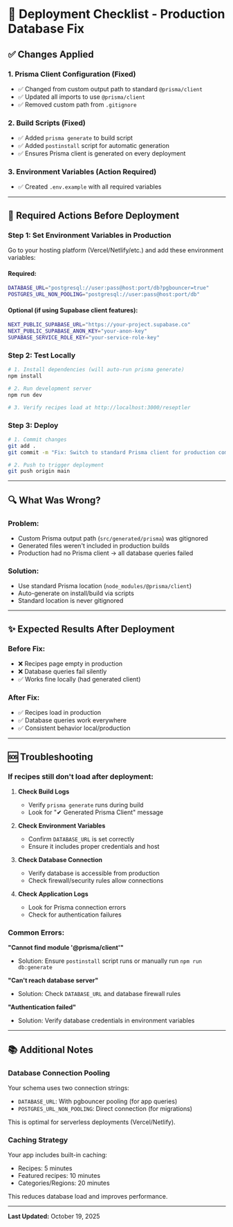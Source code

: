 # 🚀 Deployment Checklist - Production Database Fix

## ✅ Changes Applied

### 1. **Prisma Client Configuration** (Fixed)
- ✅ Changed from custom output path to standard `@prisma/client`
- ✅ Updated all imports to use `@prisma/client`
- ✅ Removed custom path from `.gitignore`

### 2. **Build Scripts** (Fixed)
- ✅ Added `prisma generate` to build script
- ✅ Added `postinstall` script for automatic generation
- ✅ Ensures Prisma client is generated on every deployment

### 3. **Environment Variables** (Action Required)
- ✅ Created `.env.example` with all required variables

---

## 🔧 Required Actions Before Deployment

### Step 1: Set Environment Variables in Production

Go to your hosting platform (Vercel/Netlify/etc.) and add these environment variables:

#### **Required:**
```bash
DATABASE_URL="postgresql://user:pass@host:port/db?pgbouncer=true"
POSTGRES_URL_NON_POOLING="postgresql://user:pass@host:port/db"
```

#### **Optional (if using Supabase client features):**
```bash
NEXT_PUBLIC_SUPABASE_URL="https://your-project.supabase.co"
NEXT_PUBLIC_SUPABASE_ANON_KEY="your-anon-key"
SUPABASE_SERVICE_ROLE_KEY="your-service-role-key"
```

### Step 2: Test Locally

```bash
# 1. Install dependencies (will auto-run prisma generate)
npm install

# 2. Run development server
npm run dev

# 3. Verify recipes load at http://localhost:3000/reseptler
```

### Step 3: Deploy

```bash
# 1. Commit changes
git add .
git commit -m "Fix: Switch to standard Prisma client for production compatibility"

# 2. Push to trigger deployment
git push origin main
```

---

## 🔍 What Was Wrong?

### **Problem:**
- Custom Prisma output path (`src/generated/prisma`) was gitignored
- Generated files weren't included in production builds
- Production had no Prisma client → all database queries failed

### **Solution:**
- Use standard Prisma location (`node_modules/@prisma/client`)
- Auto-generate on install/build via scripts
- Standard location is never gitignored

---

## ✨ Expected Results After Deployment

### **Before Fix:**
- ❌ Recipes page empty in production
- ❌ Database queries fail silently
- ✅ Works fine locally (had generated client)

### **After Fix:**
- ✅ Recipes load in production
- ✅ Database queries work everywhere
- ✅ Consistent behavior local/production

---

## 🆘 Troubleshooting

### If recipes still don't load after deployment:

1. **Check Build Logs**
   - Verify `prisma generate` runs during build
   - Look for "✔ Generated Prisma Client" message

2. **Check Environment Variables**
   - Confirm `DATABASE_URL` is set correctly
   - Ensure it includes proper credentials and host

3. **Check Database Connection**
   - Verify database is accessible from production
   - Check firewall/security rules allow connections

4. **Check Application Logs**
   - Look for Prisma connection errors
   - Check for authentication failures

### Common Errors:

**"Cannot find module '@prisma/client'"**
- Solution: Ensure `postinstall` script runs or manually run `npm run db:generate`

**"Can't reach database server"**
- Solution: Check `DATABASE_URL` and database firewall rules

**"Authentication failed"**
- Solution: Verify database credentials in environment variables

---

## 📚 Additional Notes

### Database Connection Pooling

Your schema uses two connection strings:
- `DATABASE_URL`: With pgbouncer pooling (for app queries)
- `POSTGRES_URL_NON_POOLING`: Direct connection (for migrations)

This is optimal for serverless deployments (Vercel/Netlify).

### Caching Strategy

Your app includes built-in caching:
- Recipes: 5 minutes
- Featured recipes: 10 minutes  
- Categories/Regions: 20 minutes

This reduces database load and improves performance.

---

**Last Updated:** October 19, 2025
